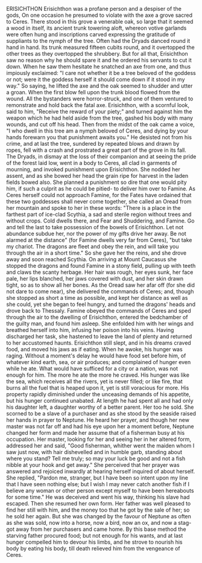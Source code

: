 ERISICHTHON
  Erisichthon was a profane person and a despiser of the gods, On
  one occasion he presumed to violate with the axe a grove sacred to
  Ceres. There stood in this grove a venerable oak, so large that it
  seemed a wood in itself, its ancient trunk towering aloft, whereon
  votive garlands were often hung and inscriptions carved expressing the
  gratitude of suppliants to the nymph of the tree. Often had the Dryads
  danced round it hand in hand. Its trunk measured fifteen cubits round,
  and it overtopped the other trees as they overtopped the shrubbery.
  But for all that, Erisichthon saw no reason why he should spare it and
  he ordered his servants to cut it down. When he saw them hesitate he
  snatched an axe from one, and thus impiously exclaimed: "I care not
  whether it be a tree beloved of the goddess or not; were it the
  goddess herself it should come down if it stood in my way." So saying,
  he lifted the axe and the oak seemed to shudder and utter a groan.
  When the first blow fell upon the trunk blood flowed from the wound.
  All the bystanders were horror-struck, and one of them ventured to
  remonstrate and hold back the fatal axe. Erisichthon, with a
  scornful look, said to him, "Receive the reward of your piety;" and
  turned against him the weapon which he had held aside from the tree,
  gashed his body with many wounds, and cut off his head. Then from
  the midst of the oak came a voice, "I who dwell in this tree am a
  nymph beloved of Ceres, and dying by your hands forewarn you that
  punishment awaits you." He desisted not from his crime, and at last
  the tree, sundered by repeated blows and drawn by ropes, fell with a
  crash and prostrated a great part of the grove in its fall.
  The Dryads, in dismay at the loss of their companion and at seeing
  the pride of the forest laid low, went in a body to Ceres, all clad in
  garments of mourning, and invoked punishment upon Erisichthon. She
  nodded her assent, and as she bowed her head the grain ripe for
  harvest in the laden fields bowed also. She planned a punishment so
  dire that one would pity him, if such a culprit as he could be pitied-
  to deliver him over to Famine. As Ceres herself could not approach
  Famine, for the Fates have ordained that these two goddesses shall
  never come together, she called an Oread from her mountain and spoke
  to her in these words: "There is a place in the farthest part of
  ice-clad Scythia, a sad and sterile region without trees and without
  crops. Cold dwells there, and Fear and Shuddering, and Famine. Go
  and tell the last to take possession of the bowels of Erisichthon. Let
  not abundance subdue her, nor the power of my gifts drive her away. Be
  not alarmed at the distance" (for Famine dwells very far from
  Ceres), "but take my chariot. The dragons are fleet and obey the rein,
  and will take you through the air in a short time." So she gave her
  the reins, and she drove away and soon reached Scythia. On arriving at
  Mount Caucasus she stopped the dragons and found Famine in a stony
  field, pulling up with teeth and claws the scanty herbage. Her hair
  was rough, her eyes sunk, her face pale, her lips blanched, her jaws
  covered with dust, and her skin drawn tight, so as to show all her
  bones. As the Oread saw her afar off (for she did not dare to come
  near), she delivered the commands of Ceres; and, though she stopped as
  short a time as possible, and kept her distance as well as she
  could, yet she began to feel hungry, and turned the dragons' heads and
  drove back to Thessaly.
  Famine obeyed the commands of Ceres and sped through the air to
  the dwelling of Erisichthon, entered the bedchamber of the guilty man,
  and found him asleep. She enfolded him with her wings and breathed
  herself into him, infusing her poison into his veins. Having
  discharged her task, she hastened to leave the land of plenty and
  returned to her accustomed haunts. Erisichthon still slept, and in his
  dreams craved food, and moved his jaws as if eating. When he awoke,
  his hunger was raging. Without a moment's delay he would have food set
  before him, of whatever kind earth, sea, or air produces; and
  complained of hunger even while he ate. What would have sufficed for a
  city or a nation, was not enough for him. The more he ate the more
  he craved. His hunger was like the sea, which receives all the rivers,
  yet is never filled; or like fire, that burns all the fuel that is
  heaped upon it, yet is still voracious for more.
  His property rapidly diminished under the unceasing demands of his
  appetite, but his hunger continued unabated. At length he had spent
  all and had only his daughter left, a daughter worthy of a better
  parent. Her too he sold. She scorned to be a slave of a purchaser
  and as she stood by the seaside raised her hands in prayer to Neptune.
  He heard her prayer, and though her new master was not far off and had
  his eye upon her a moment before, Neptune changed her form and made
  her assume that of a fisherman busy at his occupation. Her master,
  looking for her and seeing her in her altered form, addressed her
  and said, "Good fisherman, whither went the maiden whom I saw just
  now, with hair dishevelled and in humble garb, standing about where
  you stand? Tell me truly; so may your luck be good and not a fish
  nibble at your hook and get away." She perceived that her prayer was
  answered and rejoiced inwardly at hearing herself inquired of about
  herself. She replied, "Pardon me, stranger, but I have been so
  intent upon my line that I have seen nothing else; but I wish I may
  never catch another fish if I believe any woman or other person except
  myself to have been hereabouts for some time." He was deceived and
  went his way, thinking his slave had escaped. Then she resumed her own
  form. Her father was well pleased to find her still with him, and
  the money too that he got by the sale of her; so he sold her again.
  But she was changed by the favour of Neptune as often as she was sold,
  now into a horse, now a bird, now an ox, and now a stag- got away from
  her purchasers and came home. By this base method the starving
  father procured food; but not enough for his wants, and at last hunger
  compelled him to devour his limbs, and he strove to nourish his body
  by eating his body, till death relieved him from the vengeance of
  Ceres.